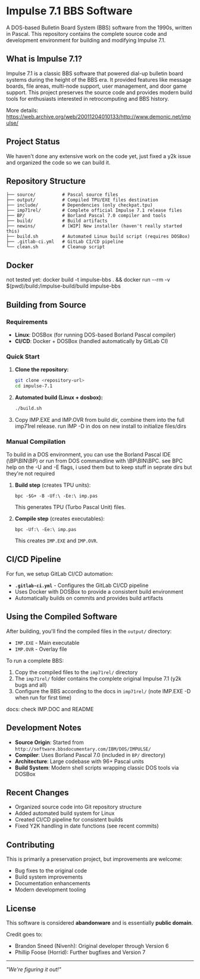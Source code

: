 # Impulse 7.1 BBS Software

A DOS-based Bulletin Board System (BBS) software from the 1990s, written in Pascal. This repository contains the complete source code and development environment for building and modifying Impulse 7.1.

## What is Impulse 7.1?

Impulse 7.1 is a classic BBS software that powered dial-up bulletin board systems during the height of the BBS era. It provided features like message boards, file areas, multi-node support, user management, and door game support. This project preserves the source code and provides modern build tools for enthusiasts interested in retrocomputing and BBS history.

More details:  https://web.archive.org/web/20011204010133/http://www.demonic.net/impulse/

## Project Status

We haven't done any extensive work on the code yet, just fixed a y2k issue and organized the code so we can build it.


## Repository Structure

```
├── source/          # Pascal source files 
├── output/          # Compiled TPU/EXE files destination
├── include/         # Dependencies (only checkpat.tpu)
├── imp71rel/        # Complete official Impulse 7.1 release files
├── BP/              # Borland Pascal 7.0 compiler and tools
├── build/           # Build artifacts
├── newins/          # [WIP] New installer (haven't really started this)
├── build.sh         # Automated Linux build script (requires DOSBox)
├── .gitlab-ci.yml   # GitLab CI/CD pipeline
└── clean.sh         # Cleanup script
```

## Docker

not tested yet:  docker build -t impulse-bbs . && docker run --rm -v $(pwd)/build:/impulse-build/build impulse-bbs

## Building from Source

### Requirements

- **Linux**: DOSBox (for running DOS-based Borland Pascal compiler)
- **CI/CD**: Docker + DOSBox (handled automatically by GitLab CI)

### Quick Start

1. **Clone the repository:**
   ```bash
   git clone <repository-url>
   cd impulse-7.1
   ```

2. **Automated build (Linux + dosbox):**
   ```bash
   ./build.sh
   ```

3.  Copy IMP.EXE and IMP.OVR from build dir, combine them into the full imp71rel release.  run IMP -D in dos on new install to initialize files/dirs

### Manual Compilation

To build in a DOS environment, you can use the Borland Pascal IDE (\BP\BIN\BP) or run from DOS commandline with \BP\BIN\BPC.  see BPC help on the -U and -E flags, i used them but to keep stuff in seprate dirs but they're not required

1. **Build step** (creates TPU units):
   ```
   bpc -$G+ -B -Uf:\ -Ee:\ imp.pas
   ```
   This generates TPU (Turbo Pascal Unit) files.

2. **Compile step** (creates executables):
   ```
   bpc -Uf:\ -Ee:\ imp.pas
   ```
   This creates `IMP.EXE` and `IMP.OVR`.

## CI/CD Pipeline

For fun, we setup GitLab CI/CD automation:

- **`.gitlab-ci.yml`** - Configures the GitLab CI/CD pipeline
- Uses Docker with DOSBox to provide a consistent build environment
- Automatically builds on commits and provides build artifacts

## Using the Compiled Software

After building, you'll find the compiled files in the `output/` directory:
- `IMP.EXE` - Main executable
- `IMP.OVR` - Overlay file

To run a complete BBS:

1. Copy the compiled files to the `imp71rel/` directory
2. The `imp71rel/` folder contains the complete original Impulse 7.1 (y2k bugs and all)
3. Configure the BBS according to the docs in `imp71rel/` (note IMP.EXE -D when run for first time)

docs:  check IMP.DOC and README

## Development Notes

- **Source Origin**: Started from `http://software.bbsdocumentary.com/IBM/DOS/IMPULSE/`
- **Compiler**: Uses Borland Pascal 7.0 (included in `BP/` directory)
- **Architecture**: Large codebase with 96+ Pascal units
- **Build System**: Modern shell scripts wrapping classic DOS tools via DOSBox

## Recent Changes

- Organized source code into Git repository structure
- Added automated build system for Linux
- Created CI/CD pipeline for consistent builds
- Fixed Y2K handling in date functions (see recent commits)

## Contributing

This is primarily a preservation project, but improvements are welcome:

- Bug fixes to the original code
- Build system improvements
- Documentation enhancements
- Modern development tooling

## License

This software is considered **abandonware** and is essentially **public domain**. 

Credit goes to:
  * Brandon Sneed (Nivenh): Original developer through Version 6
  * Phillip Foose (Horrid): Further bugfixes and Version 7


---

*"We're figuring it out!"* 

